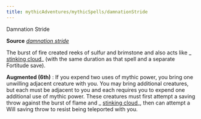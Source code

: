 ```yaml
---
title: mythicAdventures/mythicSpells/damnationStride
---
```

Damnation Stride

**Source** [_damnation stride_](advancedRaceGuide/featuredRaces/tieflings.md#_damnation-stride)

The burst of fire created reeks of sulfur and brimstone and also acts like _ [stinking cloud](spells/stinkingCloud.md#_stinking-cloud)_ (with the same duration as that spell and a separate Fortitude save).

**Augmented (6th)** : If you expend two uses of mythic power, you bring one unwilling adjacent creature with you. You may bring additional creatures, but each must be adjacent to you and each requires you to expend one additional use of mythic power. These creatures must first attempt a saving throw against the burst of flame and _ [stinking cloud](spells/stinkingCloud.md#_stinking-cloud)_, then can attempt a Will saving throw to resist being teleported with you.

